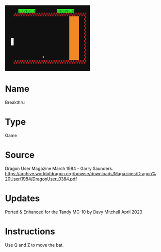 ![Breakthru](screenshot.png)

# Name
Breakthru
# Type
Game
# Source
Dragon User Magazine March 1984 - Garry Saunders.
https://archive.worldofdragon.org/browse/downloads/Magazines/Dragon%20User/1984/DragonUser_0384.pdf

# Updates
Ported & Enhanced for the Tandy MC-10 by Davy Mitchell April 2023
# Instructions
Use Q and Z to move the bat.